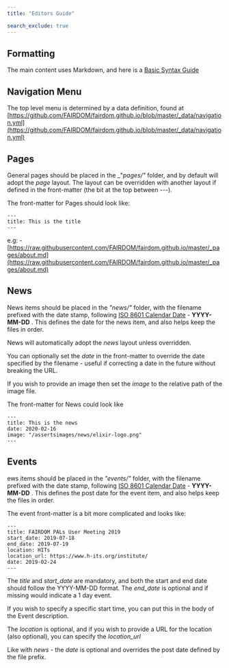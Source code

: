 ```yaml
---
title: "Editors Guide"

search_exclude: true
---
```


## Formatting

The main content uses Markdown, and here is a [Basic Syntax Guide](https://www.markdownguide.org/basic-syntax)

## Navigation Menu

The top level menu is determined by a data definition, found at [https://github.com/FAIRDOM/fairdom.github.io/blob/master/_data/navigation.yml](https://github.com/FAIRDOM/fairdom.github.io/blob/master/_data/navigation.yml)

## Pages

General pages should be placed in the _"_pages/"_ folder, and by default will adopt the _page_ layout.
The layout can be overridden with another layout if defined in the front-matter (the bit at the top between ---).

The front-matter for Pages should look like:

```
---
title: This is the title
---
```


e.g: - [https://raw.githubusercontent.com/FAIRDOM/fairdom.github.io/master/_pages/about.md](https://raw.githubusercontent.com/FAIRDOM/fairdom.github.io/master/_pages/about.md)

## News

News items should be placed in the _"news/"_ folder, with the filename prefixed with the date stamp, following [ISO 8601 Calendar Date](https://en.wikipedia.org/wiki/ISO_8601#Calendar_dates) - **YYYY-MM-DD** .
This defines the date for the news item, and also helps keep the files in order.

News will automatically adopt the _news_ layout unless overridden.

You can optionally set the _date_ in the front-matter to override the date specified by the filename - useful if correcting a date in the future
without breaking the URL.

If you wish to provide an image then set the _image_ to the relative path of the image file.

The front-matter for News could look like

```
---
title: This is the news
date: 2020-02-16
image: "/assertsimages/news/elixir-logo.png"
---
```

## Events

ews items should be placed in the _"events/"_ folder, with the filename prefixed with the date stamp, following [ISO 8601 Calendar Date](https://en.wikipedia.org/wiki/ISO_8601#Calendar_dates) - **YYYY-MM-DD** .
This defines the post date for the event item, and also helps keep the files in order.

The event front-matter is a bit more complicated and looks like:

```
---
title: FAIRDOM PALs User Meeting 2019
start_date: 2019-07-18
end_date: 2019-07-19
location: HITs
location_url: https://www.h-its.org/institute/
date: 2019-02-24
---
```
The _title_ and _start_date_ are mandatory, and both the start and end date should follow the YYYY-MM-DD format.
The _end_date_ is optional and if missing would indicate a 1 day event.

If you wish to specify a specific start time, you can put this in the body of the Event description.


The _location_ is optional, and if you wish to provide a URL for the location (also optional), you can specify the _location_url_

Like with _news_ - the _date_ is optional and overrides the post date defined by the file prefix.


